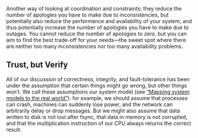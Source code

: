 Another way of looking at coordination and constraints: they reduce the number of apologies you have
to make due to inconsistencies, but potentially also reduce the performance and availability of your
system, and thus potentially increase the number of apologies you have to make due to outages. You
cannot reduce the number of apologies to zero, but you can aim to find the best trade-off for your
needs—the sweet spot where there are neither too many inconsistencies nor too many availability
problems. ## Trust, but Verify 
All of our discussion of correctness, integrity, and fault-tolerance has been under the assumption
that certain things might go wrong, but other things won’t. We call these assumptions our system
model (see [“Mapping system models to the real world”](ch08.html#sec_distributed_model_real_world)): for example, we should assume that processes can
crash, machines can suddenly lose power, and the network can arbitrarily delay or drop messages. But
we might also assume that data written to disk is not lost after fsync, that data in memory is not
corrupted, and that the multiplication instruction of our CPU always returns the correct result.
